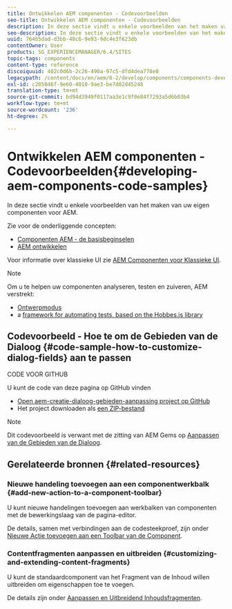 ```yaml
---
title: Ontwikkelen AEM componenten - Codevoorbeelden
seo-title: Ontwikkelen AEM componenten - Codevoorbeelden
description: In deze sectie vindt u enkele voorbeelden van het maken van uw eigen componenten voor AEM.
seo-description: In deze sectie vindt u enkele voorbeelden van het maken van uw eigen componenten voor AEM.
uuid: 764b5dad-d3bb-48c6-9e93-9dc4e3f623db
contentOwner: User
products: SG_EXPERIENCEMANAGER/6.4/SITES
topic-tags: components
content-type: reference
discoiquuid: 402c0d6b-2c26-490a-97c5-dfd4dea778e0
legacypath: /content/docs/en/aem/6-2/develop/components/components-develop
exl-id: c205046f-9e60-4010-9ae3-be7d02d45248
translation-type: tm+mt
source-git-commit: bd94d3949f0117aa3e1c9f0e84f7293a5d6b03b4
workflow-type: tm+mt
source-wordcount: '236'
ht-degree: 2%

---
```


# Ontwikkelen AEM componenten - Codevoorbeelden{#developing-aem-components-code-samples}

In deze sectie vindt u enkele voorbeelden van het maken van uw eigen componenten voor AEM.

Zie voor de onderliggende concepten:

* [Componenten AEM - de basisbeginselen](/help/sites-developing/components-basics.md)
* [AEM ontwikkelen](/help/sites-developing/developing-components.md)

Voor informatie over klassieke UI zie [AEM Componenten voor Klassieke UI](/help/sites-developing/developing-components-classic.md).

>[!NOTE]
>
>Om u te helpen uw componenten analyseren, testen en zuiveren, AEM verstrekt:
>
>* [Ontwerpmodus](/help/sites-developing/developer-mode.md)
>* a [framework for automating tests, based on the Hobbes.js library](/help/sites-developing/hobbes.md)

>



## Codevoorbeeld - Hoe te om de Gebieden van de Dialoog {#code-sample-how-to-customize-dialog-fields} aan te passen

CODE VOOR GITHUB

U kunt de code van deze pagina op GitHub vinden

* [Open aem-creatie-dialoog-gebieden-aanpassing project op GitHub](https://github.com/Adobe-Marketing-Cloud/aem-authoring-dialog-fields-customization)
* Het project downloaden als [een ZIP-bestand](https://github.com/Adobe-Marketing-Cloud/aem-authoring-dialog-fields-customization/archive/master.zip)

>[!NOTE]
>
>Dit codevoorbeeld is verwant met de zitting van AEM Gems op [Aanpassen van de Gebieden van de Dialoog](https://docs.adobe.com/content/ddc/en/gems/customizing-dialog-fields-in-touch-ui.html).

## Gerelateerde bronnen {#related-resources}

### Nieuwe handeling toevoegen aan een componentwerkbalk {#add-new-action-to-a-component-toolbar}

U kunt nieuwe handelingen toevoegen aan werkbalken van componenten met de bewerkingslaag van de pagina-editor.

De details, samen met verbindingen aan de codesteekproef, zijn onder [Nieuwe Actie toevoegen aan een Toolbar van de Component](/help/sites-developing/customizing-page-authoring-touch.md#add-new-action-to-a-component-toolbar).

### Contentfragmenten aanpassen en uitbreiden {#customizing-and-extending-content-fragments}

U kunt de standaardcomponent van het Fragment van de Inhoud willen uitbreiden om eigenschappen toe te voegen.

De details zijn onder [Aanpassen en Uitbreidend Inhoudsfragmenten](/help/sites-developing/customizing-content-fragments.md).

